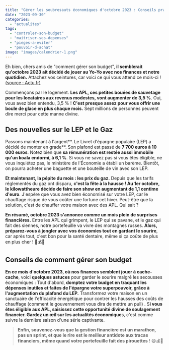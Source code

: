 ```yaml
---
title: "Gérer les soubresauts économiques d'octobre 2023 : Conseils pratiques pour votre budget"
date: "2023-09-30"
categories: 
  - "actualites"
tags: 
  - "controler-son-budget"
  - "maitriser-ses-depenses"
  - "pieges-a-eviter"
  - "pouvoir-d-achat"
image: "images/calendrier-1.png"
---
```


Eh bien, chers amis de "comment gérer son budget", **il semblerait qu'octobre 2023 ait décidé de jouer au Yo-Yo avec nos finances et notre quotidien.** Attachez vos ceintures, car voici ce qui vous attend ce mois-ci ! [(source : Actu.fr)](https://actu.fr/economie/apl-prix-du-gaz-soins-dentaires-ce-qui-change-au-1er-octobre-2023_60144195.html " (source : Actu.fr)")

Commençons par le logement. **Les APL, ces petites bouées de sauvetage pour les locataires aux revenus modestes, vont augmenter de 3,5 %**. Oui, vous avez bien entendu, 3,5 % ! **C'est presque assez pour vous offrir une boule de glace en plus chaque mois.** Sept millions de personnes peuvent dire merci pour cette manne divine.

## Des nouvelles sur le LEP et le Gaz

Passons maintenant à l'argent**. Le Livret d'épargne populaire (LEP) a décidé de monter en grade**. Son plafond est passé de **7 700 euros à 10 000 euros**. Notez bien que **sa rémunération est restée aussi immobile qu'un koala endormi, à 6,1 %**. Si vous ne savez pas si vous êtes éligible, ne vous inquiétez pas, le ministère de l'Économie a établi un barème. Bientôt, on pourra acheter une baguette et une bouteille de vin avec son LEP.

**Et maintenant, la pépite du mois : les prix du gaz.** Depuis que les tarifs réglementés du gaz ont disparu, **c'est la fête à la hausse ! Au 1er octobre, le kilowattheure décide de faire son show en augmentant de 1,1 centime d'euro**. J'espère que vous avez bien économisé sur votre LEP, car le chauffage risque de vous coûter une fortune cet hiver. Peut-être que la solution, c'est de chauffer votre maison avec des APL. Qui sait ?

**En résumé, octobre 2023 s'annonce comme un mois plein de surprises financières.** Entre les APL qui grimpent, le LEP qui se pavane, et le gaz qui fait des siennes, notre portefeuille va vivre des montagnes russes. **Alors, préparez-vous à jongler avec vos économies tout en gardant le sourire**, car après tout, c'est bon pour la santé dentaire, même si ça coûte de plus en plus cher ! 🤑💰💸

## Conseils de comment gérer son budget

**En ce mois d'octobre 2023, où nos finances semblent jouer à cache-cache**, voici **quelques astuces** pour garder le sourire malgré les secousses économiques : Tout d'abord, **domptez votre budget en traquant les dépenses inutiles et faites de l'épargne votre superpouvoir, grâce à l'augmentation du plafond du LEP.** Transformez votre maison en un sanctuaire de l'efficacité énergétique pour contrer les hausses des coûts de chauffage (comment le gouvernement vous dira de mettre un pull) . S**i vous êtes éligible aux APL, saisissez cette opportunité divine de soulagement financier. Gardez un œil sur les actualités économique**s, c'est comme suivre la dernière saison d'une série captivante.

> **Enfin, souvenez-vous que la gestion financière est un marathon, pas un sprint, et que le rire est le meilleur antidote aux tracas financiers, même quand votre portefeuille fait des pirouettes** ! 😄💰🎢
